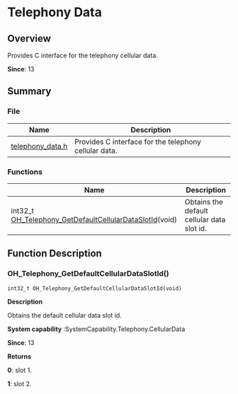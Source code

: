 # Telephony Data


## Overview

Provides C interface for the telephony cellular data.

**Since**: 13

## Summary


### File

| Name                                      | Description                                           |
| -------- | -------- |
| [telephony_data.h](telephony__data_8h.md) | Provides C interface for the telephony cellular data. |

### Functions

| Name                                                         | Description                                |
| -------- | -------- |
| int32_t [OH_Telephony_GetDefaultCellularDataSlotId](#oh_telephony_getdefaultcellulardataslotid)(void) | Obtains the default cellular data slot id. |

## Function Description


### OH_Telephony_GetDefaultCellularDataSlotId()

```
int32_t OH_Telephony_GetDefaultCellularDataSlotId(void)
```

**Description**

Obtains the default cellular data slot id.

**System capability** :SystemCapability.Telephony.CellularData

**Since**: 13

**Returns**

**0**: slot 1.

**1**: slot 2.
